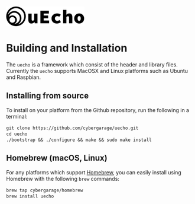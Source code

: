 ![logo](img/logo.png)

# Building and Installation

The `uecho` is a framework which consist of the header and library files. Currently the `uecho` supports MacOSX and Linux platforms such as Ubuntu and Raspbian.

## Installing from source

To install on your platform from the Github repository, run the following in a terminal:

```
git clone https://github.com/cybergarage/uecho.git
cd uecho
./bootstrap && ./configure && make && sudo make install
```

## Homebrew (macOS, Linux)

For any platforms which support [Homebrew](https://brew.sh/), you can easily install using Homebrew with the following `brew` commands:

```
brew tap cybergarage/homebrew
brew install uecho
```
